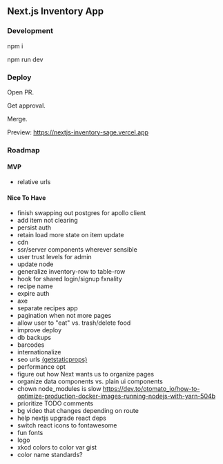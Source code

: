 ## Next.js Inventory App

### Development

npm i

npm run dev

### Deploy

Open PR.

Get approval.

Merge.

Preview: https://nextjs-inventory-sage.vercel.app

### Roadmap

#### MVP

- relative urls

#### Nice To Have

- finish swapping out postgres for apollo client
- add item not clearing
- persist auth
- retain load more state on item update
- cdn
- ssr/server components wherever sensible
- user trust levels for admin
- update node
- generalize inventory-row to table-row
- hook for shared login/signup fxnality
- recipe name
- expire auth
- axe
- separate recipes app
- pagination when not more pages
- allow user to "eat" vs. trash/delete food
- improve deploy
- db backups
- barcodes
- internationalize
- seo urls [(getstaticprops)](https://www.udemy.com/course/react-with-typescript/learn/lecture/22717973#overview)
- performance opt
- figure out how Next wants us to organize pages
- organize data components vs. plain ui components
- chown node_modules is slow https://dev.to/otomato_io/how-to-optimize-production-docker-images-running-nodejs-with-yarn-504b
- prioritize TODO comments
- bg video that changes depending on route
- help nextjs upgrade react deps
- switch react icons to fontawesome
- fun fonts
- logo
- xkcd colors to color var gist
- color name standards?
